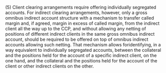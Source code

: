 (5) Client clearing arrangements require offering individually segregated accounts. For indirect clearing arrangements, however, only a gross omnibus indirect account structure with a mechanism to transfer called margin and, if agreed, margin in excess of called margin, from the indirect client all the way up to the CCP, and without allowing any netting of positions of different indirect clients in the same gross omnibus indirect account, should be required to be offered on top of omnibus indirect accounts allowing such netting. That mechanism allows foridentifying, in a way equivalent to individually segregated accounts, between the collateral and the positions held for the account of a specific indirect client, on the one hand, and the collateral and the positions held for the account of the client or other indirect clients on the other.